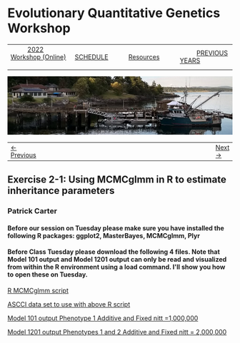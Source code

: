 # Evolutionary Quantitative Genetics Workshop #

|        |        |        |    |
|--------|---------------------------------------------|--------------------|------------------------------------------|
| &nbsp;&nbsp;&nbsp;&nbsp;&nbsp;&nbsp;&nbsp;&nbsp;&nbsp; [2022 Workshop (Online)](/index.html) &nbsp;&nbsp;&nbsp;&nbsp;&nbsp;&nbsp;&nbsp;&nbsp;&nbsp; | &nbsp;&nbsp;&nbsp;&nbsp;&nbsp;&nbsp;&nbsp;&nbsp;&nbsp;&nbsp;&nbsp;&nbsp; [SCHEDULE](schedule.html) &nbsp;&nbsp;&nbsp;&nbsp;&nbsp;&nbsp;&nbsp;&nbsp;&nbsp; | &nbsp;&nbsp;&nbsp;&nbsp;&nbsp;&nbsp;&nbsp;&nbsp;&nbsp;&nbsp;&nbsp;&nbsp; [Resources](resources.html) &nbsp;&nbsp;&nbsp;&nbsp;&nbsp;&nbsp;&nbsp;&nbsp;&nbsp; | &nbsp;&nbsp;&nbsp;&nbsp;&nbsp;&nbsp;&nbsp;&nbsp;&nbsp; [PREVIOUS YEARS](previous.md) &nbsp;&nbsp;&nbsp;&nbsp;&nbsp;&nbsp; |


<div align="left">
<img src="/media/FHLimage2018b.jpg" alt="FHL waterfront in 2018">
</div>

<table><tr><td><a href="lecture2-1.html">&larr; Previous</a></td><td width="772">&nbsp;</td><td> <a href="lecture2-2.html">Next &rarr;</a></td></tr></table>
  

## Exercise 2-1: Using MCMCglmm in R to estimate inheritance parameters ##

### Patrick Carter ###

#### Before our session on Tuesday please make sure you have installed the following R packages: ggplot2, MasterBayes, MCMCglmm, Plyr ####
  
#### Before Class Tuesday please download the following 4 files. Note that Model 101 output and Model 1201 output can only be read and visualized from within the R environment using a load command. I'll show you how to open these on Tuesday. ####

[R MCMCglmm script](https://drive.google.com/file/d/1KwUC9Pj_nMtgw4BZQQJhsZBTfKYEqKuY/view?usp=sharing)

[ASCCI data set to use with above R script](https://drive.google.com/file/d/1bNNZM2rTrGR1X985xBn8UnTqruEOvfeR/view?usp=sharing)

[Model 101 output Phenotype 1 Additive and Fixed nitt =1,000,000](https://drive.google.com/file/d/1YkTbqTsy93sDQfR59HonGgC5T-keE8Uz/view?usp=sharing)

[Model 1201 output Phenotypes 1 and 2 Additive and Fixed nitt = 2,000,000](https://drive.google.com/file/d/1aHdDZ0x4eNn9BBH_3tFkFiM8orT8H3tV/view?usp=sharing)
